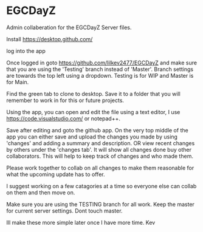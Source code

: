 # EGCDayZ




Admin collaberation for the EGCDayZ Server files.

Install https://desktop.github.com/

log into the app

Once logged in goto https://github.com/lilkev2477/EGCDayZ and make sure that you are using the 'Testing' branch instead of 'Master'. Branch settings are towards the top left using a dropdown. Testing is for WIP and Master is for Main.  

Find the green tab to clone to desktop. Save it to a folder that you will remember to work in for this or future projects. 

Using the app, you can open and edit the file using a text editor, I use https://code.visualstudio.com/ or notepad++.

Save after editing and goto the github app. On the very top middle of the app you can either save and upload the changes you made by using 'changes' and adding a summary and description. OR view recent changes by others under the 'changes tab'. It will show all changes done buy other collaborators. This will help to keep track of changes and who made them. 

Please work together to collab on all changes to make them reasonable for what the upcoming update has to offer.

I suggest working on a few catagories at a time so everyone else can collab on them and then move on.

Make sure you are using the TESTING branch for all work. Keep the master for current server settings. Dont touch master.

Ill make these more simple later once I have more time. Kev
